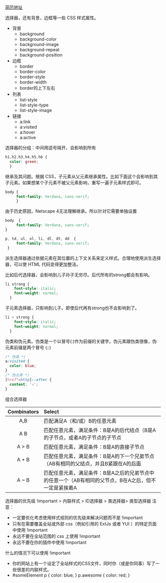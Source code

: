 [简历地址](https://codepen.io/lzcdev/pen/GdqoRe)

选择器，还有背景，边框等一些 CSS 样式属性。

- 背景
    - background
    - background-color
    - background-image
    - background-repeat
    - background-position
- 边框 
    - border
    - border-color
    - border-style
    - border-width
    - border的上下左右
- 列表
    - list-style
    - list-style-type
    - list-style-image
- 链接
    - a:link
    - a:visited
    - a:hover
    - a:active

选择器的分组：中间用逗号隔开，会影响到所有
```css
h1,h2,h3,h4,h5,h6 {
  color: green;
  }
```

继承及其问题。根据 CSS，子元素从父元素继承属性。比如下面这个会影响到其子元素。如果想某个子元素不被父元素影响，重写一遍子元素样式即可。
```css
body {
     font-family: Verdana, sans-serif;
     }
```
由于历史原因，Netscape 4无法理解继承。所以针对它需要单独设置
```css
body  {
     font-family: Verdana, sans-serif;
}

p, td, ul, ol, li, dl, dt, dd  {
     font-family: Verdana, sans-serif;
 }
```
派生选择器通过依据元素在其位置的上下文关系来定义样式。合理地使用派生选择器，可以使 HTML 代码变得更加整洁。

比如后代选择器，会影响到儿子孙子无穷尽。后代所有的strong都会有影响。
```css
li strong {
    font-style: italic;
    font-weight: normal;
  }
```
子元素选择器，只影响到儿子。即使后代再有strong也不会影响到了。
```css
li > strong {
    font-style: italic;
    font-weight: normal;
  }
```
伪类和伪元素。伪类是一个以冒号(:)作为前缀的关键字。伪元素跟伪类很像，伪元素前缀是两个冒号 (::) 
```css
/* 伪类 */
a:visited {
  color: blue;
}
/* 伪元素 */
[href^=http]::after {
  content: '⤴';
}
```

组合选择器

| Combinators | Select  |
|:----:|:-------|
|A,B|匹配满足A（和/或）B的任意元素|
|A B|匹配任意元素，满足条件：B是A的后代结点（B是A的子节点，或者A的子节点的子节点|
|A > B|匹配任意元素，满足条件：B是A的直接子节点|
|A + B|匹配任意元素，满足条件：B是A的下一个兄弟节点（AB有相同的父结点，并且B紧跟在A的后面|
|A ~ B|匹配任意元素，满足条件：B是A之后的兄弟节点中的任意一个（AB有相同的父节点，B在A之后，但不一定是紧挨着A|

选择器的优先级
!important > 内联样式 > ID选择器 > 类选择器> 类型选择器
注意：
- 一定要优化考虑使用样式规则的优先级来解决问题而不是 !important
- 只有在需要覆盖全站或外部 css（例如引用的 ExtJs 或者 YUI ）的特定页面中使用 !important
- 永远不要在全站范围的 css 上使用 !important
- 永远不要在你的插件中使用 !important

什么的情况下可以使用 !important
  - 你的网站上有一个设定了全站样式的CSS文件，同时你（或是你同事）写了一些很差的内联样式。
  - #someElement p { color: blue; } p.awesome { color: red; }